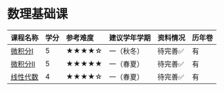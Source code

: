 # 数理基础课

<style>
.md-typeset table:not([class]) th {
    min-width: 1em;
}
</style>

<div style="text-align: center" markdown="1">

|课程名称|学分|参考难度|建议学年学期|资料情况|历年卷|
|:--|:--|:--|:--|:--|:--|
|[微积分Ⅰ](微积分1/)|5|★★★★☆|一（秋冬）|待完善✅|有|
|[微积分Ⅱ](微积分2/)|5|★★★★★|一（春夏）|待完善✅|有|
|[线性代数](线性代数/)|4|★★★★☆|一（春夏）|待完善✅|有|


